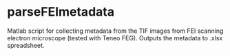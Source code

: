 # parseFEImetadata
Matlab script for collecting metadata from the TIF images from FEI scanning electron microscope (tested with Teneo FEG). Outputs the metadata to .xlsx spreadsheet.
